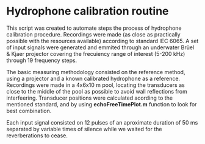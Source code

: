 # Hydrophone calibration routine

This script was created to automate steps the process of hydrophone calibration procedure. Recordings were made (as close as practically possible with the resources available) according to standard IEC 6065. A set of input signals were generated and emmited through an underwater Brüel & Kjaer projector covering the frecuiency range of interest (5-200 kHz) through 19 frequency steps.

The basic measuring methodology consisted on the reference method, using a projector and a known calibrated hydrophone as a reference. Recordings were made in a 4x6x10 m pool, locating the transducers as close to the middle of the pool as possible to avoid wall reflections from interfeering. Transducer positions were calculated acording to the mentioned standard, and by using **echoFreeTimePlot.m** function to look for best combination.

Each input signal consisted on 12 pulses of an aproximate duration of 50 ms separated by variable times of silence while we waited for the reverberations to cease.

